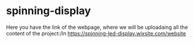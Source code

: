 # spinning-display
Here you have the link of the webpage, where we will be uploadaing all the content of the project:/ln 
https://spinning-led-display.wixsite.com/website
